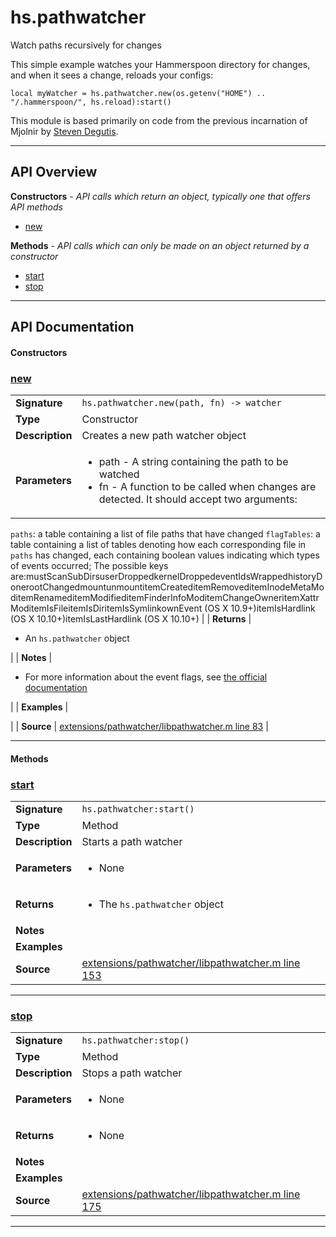 # hs.pathwatcher

Watch paths recursively for changes

This simple example watches your Hammerspoon directory for changes, and when it sees a change, reloads your configs:

    local myWatcher = hs.pathwatcher.new(os.getenv("HOME") .. "/.hammerspoon/", hs.reload):start()

This module is based primarily on code from the previous incarnation of Mjolnir by [Steven Degutis](https://github.com/sdegutis/).

---

## API Overview
**Constructors** - _API calls which return an object, typically one that offers API methods_
 * [new](#new)

**Methods** - _API calls which can only be made on an object returned by a constructor_
 * [start](#start)
 * [stop](#stop)


---

## API Documentation

#### Constructors


### [new](#new)

|                                             |                                                                                     |
| --------------------------------------------|-------------------------------------------------------------------------------------|
| **Signature**                               | `hs.pathwatcher.new(path, fn) -> watcher`                                                                    |
| **Type**                                    | Constructor                                                                     |
| **Description**                             | Creates a new path watcher object                                                                     |
| **Parameters**                              | <ul><li>path - A string containing the path to be watched</li><li>fn - A function to be called when changes are detected. It should accept two arguments:
  `paths`: a table containing a list of file paths that have changed
  `flagTables`: a table containing a list of tables denoting how each corresponding file in `paths` has changed, each containing boolean values indicating which types of events occurred; The possible keys are:mustScanSubDirsuserDroppedkernelDroppedeventIdsWrappedhistoryDonerootChangedmountunmountitemCreateditemRemoveditemInodeMetaModitemRenameditemModifieditemFinderInfoModitemChangeOwneritemXattrModitemIsFileitemIsDiritemIsSymlinkownEvent (OS X 10.9+)itemIsHardlink (OS X 10.10+)itemIsLastHardlink (OS X 10.10+)</li></ul> |
| **Returns**                                 | <ul><li>An `hs.pathwatcher` object</li></ul>          |
| **Notes**                                   | <ul><li>For more information about the event flags, see [the official documentation](https://developer.apple.com/reference/coreservices/1455361-fseventstreameventflags/)</li></ul> |
| **Examples**                                | <ul></ul> |
| **Source**                                  | [extensions/pathwatcher/libpathwatcher.m line 83](https://github.com/CommandPost/CommandPost-App/blob/master/extensions/pathwatcher/libpathwatcher.m#L83) |

---

#### Methods


### [start](#start)

|                                             |                                                                                     |
| --------------------------------------------|-------------------------------------------------------------------------------------|
| **Signature**                               | `hs.pathwatcher:start()`                                                                    |
| **Type**                                    | Method                                                                     |
| **Description**                             | Starts a path watcher                                                                     |
| **Parameters**                              | <ul><li>None</li></ul> |
| **Returns**                                 | <ul><li>The `hs.pathwatcher` object</li></ul>          |
| **Notes**                                   | <ul></ul> |
| **Examples**                                | <ul></ul> |
| **Source**                                  | [extensions/pathwatcher/libpathwatcher.m line 153](https://github.com/CommandPost/CommandPost-App/blob/master/extensions/pathwatcher/libpathwatcher.m#L153) |

---


### [stop](#stop)

|                                             |                                                                                     |
| --------------------------------------------|-------------------------------------------------------------------------------------|
| **Signature**                               | `hs.pathwatcher:stop()`                                                                    |
| **Type**                                    | Method                                                                     |
| **Description**                             | Stops a path watcher                                                                     |
| **Parameters**                              | <ul><li>None</li></ul> |
| **Returns**                                 | <ul><li>None</li></ul>          |
| **Notes**                                   | <ul></ul> |
| **Examples**                                | <ul></ul> |
| **Source**                                  | [extensions/pathwatcher/libpathwatcher.m line 175](https://github.com/CommandPost/CommandPost-App/blob/master/extensions/pathwatcher/libpathwatcher.m#L175) |

---

